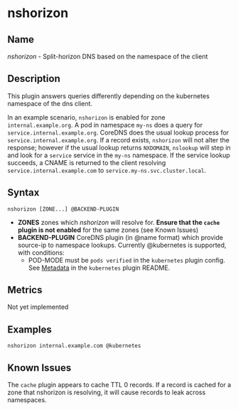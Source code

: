 # nshorizon

## Name

*nshorizon* - Split-horizon DNS based on the namespace of the client

## Description

This plugin answers queries differently depending on the kubernetes namespace of the dns client.

In an example scenario, `nshorizon` is enabled for zone `internal.example.org`.  A pod in namespace `my-ns` does a query for `service.internal.example.org`.  CoreDNS does the usual lookup process for `service.internal.example.org`.  If a record exists, `nshorizon` will not alter the response; however if the usual lookup returns `NXDOMAIN`, `nslookup` will step in and look for a `service` service in the `my-ns` namespace.  If the service lookup succeeds, a CNAME is returned to the client resolving `service.internal.example.com` to `service.my-ns.svc.cluster.local`.

## Syntax

~~~
nshorizon [ZONE...] @BACKEND-PLUGIN
~~~

* **ZONES** zones which *nshorizon* will resolve for.  **Ensure that the `cache` plugin is not enabled** for the same zones (see Known Issues) 
* **BACKEND-PLUGIN** CoreDNS plugin (in @name format) which provide source-ip to namespace lookups.
  Currently @kubernetes is supported, with conditions:
    * POD-MODE must be `pods verified` in the `kubernetes` plugin config.  See [Metadata](../kubernetes/README.md#metadata) in the `kubernetes` plugin README.

## Metrics

Not yet implemented

## Examples

~~~
nshorizon internal.example.com @kubernetes
~~~

## Known Issues

The `cache` plugin appears to cache TTL 0 records.  If a record is cached for a zone that nshorizon is resolving, it will cause records to leak across namespaces.
